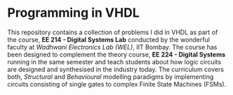 # Programming in VHDL
This repository contains a collection of problems I did in VHDL as part of the course, **EE 214 - Digital Systems Lab** conducted by the wonderful faculty at _Wadhwani Electronics Lab (WEL)_, IIT Bombay. The course has been designed to complement the theory course, **EE 224 - Digital Systems** running in the same semester and teach students about how logic circuits are designed and synthesised in the industry today. The curriculum covers both, _Structural_ and _Behavioural_ modelling paradigms by implementing circuits consisting of single gates to complex Finite State Machines (FSMs).
